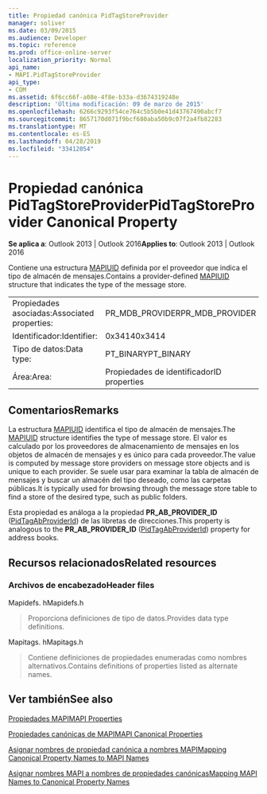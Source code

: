 ```yaml
---
title: Propiedad canónica PidTagStoreProvider
manager: soliver
ms.date: 03/09/2015
ms.audience: Developer
ms.topic: reference
ms.prod: office-online-server
localization_priority: Normal
api_name:
- MAPI.PidTagStoreProvider
api_type:
- COM
ms.assetid: 6f6cc66f-a08e-4f8e-b33a-d3674319248e
description: 'Última modificación: 09 de marzo de 2015'
ms.openlocfilehash: 6266c9293f54ce764c5b5b0e41d43767490abcf7
ms.sourcegitcommit: 8657170d071f9bcf680aba50b9c07f2a4fb82283
ms.translationtype: MT
ms.contentlocale: es-ES
ms.lasthandoff: 04/28/2019
ms.locfileid: "33412054"
---
```

# <a name="pidtagstoreprovider-canonical-property"></a><span data-ttu-id="e5d21-103">Propiedad canónica PidTagStoreProvider</span><span class="sxs-lookup"><span data-stu-id="e5d21-103">PidTagStoreProvider Canonical Property</span></span>

  
  
<span data-ttu-id="e5d21-104">**Se aplica a**: Outlook 2013 | Outlook 2016</span><span class="sxs-lookup"><span data-stu-id="e5d21-104">**Applies to**: Outlook 2013 | Outlook 2016</span></span> 
  
<span data-ttu-id="e5d21-105">Contiene una estructura [MAPIUID](mapiuid.md) definida por el proveedor que indica el tipo de almacén de mensajes.</span><span class="sxs-lookup"><span data-stu-id="e5d21-105">Contains a provider-defined [MAPIUID](mapiuid.md) structure that indicates the type of the message store.</span></span> 
  
|||
|:-----|:-----|
|<span data-ttu-id="e5d21-106">Propiedades asociadas:</span><span class="sxs-lookup"><span data-stu-id="e5d21-106">Associated properties:</span></span>  <br/> |<span data-ttu-id="e5d21-107">PR_MDB_PROVIDER</span><span class="sxs-lookup"><span data-stu-id="e5d21-107">PR_MDB_PROVIDER</span></span>  <br/> |
|<span data-ttu-id="e5d21-108">Identificador:</span><span class="sxs-lookup"><span data-stu-id="e5d21-108">Identifier:</span></span>  <br/> |<span data-ttu-id="e5d21-109">0x3414</span><span class="sxs-lookup"><span data-stu-id="e5d21-109">0x3414</span></span>  <br/> |
|<span data-ttu-id="e5d21-110">Tipo de datos:</span><span class="sxs-lookup"><span data-stu-id="e5d21-110">Data type:</span></span>  <br/> |<span data-ttu-id="e5d21-111">PT_BINARY</span><span class="sxs-lookup"><span data-stu-id="e5d21-111">PT_BINARY</span></span>  <br/> |
|<span data-ttu-id="e5d21-112">Área:</span><span class="sxs-lookup"><span data-stu-id="e5d21-112">Area:</span></span>  <br/> |<span data-ttu-id="e5d21-113">Propiedades de identificador</span><span class="sxs-lookup"><span data-stu-id="e5d21-113">ID properties</span></span>  <br/> |
   
## <a name="remarks"></a><span data-ttu-id="e5d21-114">Comentarios</span><span class="sxs-lookup"><span data-stu-id="e5d21-114">Remarks</span></span>

<span data-ttu-id="e5d21-115">La estructura [MAPIUID](mapiuid.md) identifica el tipo de almacén de mensajes.</span><span class="sxs-lookup"><span data-stu-id="e5d21-115">The [MAPIUID](mapiuid.md) structure identifies the type of message store.</span></span> <span data-ttu-id="e5d21-116">El valor es calculado por los proveedores de almacenamiento de mensajes en los objetos de almacén de mensajes y es único para cada proveedor.</span><span class="sxs-lookup"><span data-stu-id="e5d21-116">The value is computed by message store providers on message store objects and is unique to each provider.</span></span> <span data-ttu-id="e5d21-117">Se suele usar para examinar la tabla de almacén de mensajes y buscar un almacén del tipo deseado, como las carpetas públicas.</span><span class="sxs-lookup"><span data-stu-id="e5d21-117">It is typically used for browsing through the message store table to find a store of the desired type, such as public folders.</span></span> 
  
<span data-ttu-id="e5d21-118">Esta propiedad es análoga a la propiedad **PR_AB_PROVIDER_ID** ([PidTagAbProviderId](pidtagabproviderid-canonical-property.md)) de las libretas de direcciones.</span><span class="sxs-lookup"><span data-stu-id="e5d21-118">This property is analogous to the **PR_AB_PROVIDER_ID** ([PidTagAbProviderId](pidtagabproviderid-canonical-property.md)) property for address books.</span></span> 
  
## <a name="related-resources"></a><span data-ttu-id="e5d21-119">Recursos relacionados</span><span class="sxs-lookup"><span data-stu-id="e5d21-119">Related resources</span></span>

### <a name="header-files"></a><span data-ttu-id="e5d21-120">Archivos de encabezado</span><span class="sxs-lookup"><span data-stu-id="e5d21-120">Header files</span></span>

<span data-ttu-id="e5d21-121">Mapidefs. h</span><span class="sxs-lookup"><span data-stu-id="e5d21-121">Mapidefs.h</span></span>
  
> <span data-ttu-id="e5d21-122">Proporciona definiciones de tipo de datos.</span><span class="sxs-lookup"><span data-stu-id="e5d21-122">Provides data type definitions.</span></span>
    
<span data-ttu-id="e5d21-123">Mapitags. h</span><span class="sxs-lookup"><span data-stu-id="e5d21-123">Mapitags.h</span></span>
  
> <span data-ttu-id="e5d21-124">Contiene definiciones de propiedades enumeradas como nombres alternativos.</span><span class="sxs-lookup"><span data-stu-id="e5d21-124">Contains definitions of properties listed as alternate names.</span></span>
    
## <a name="see-also"></a><span data-ttu-id="e5d21-125">Ver también</span><span class="sxs-lookup"><span data-stu-id="e5d21-125">See also</span></span>



[<span data-ttu-id="e5d21-126">Propiedades MAPI</span><span class="sxs-lookup"><span data-stu-id="e5d21-126">MAPI Properties</span></span>](mapi-properties.md)
  
[<span data-ttu-id="e5d21-127">Propiedades canónicas de MAPI</span><span class="sxs-lookup"><span data-stu-id="e5d21-127">MAPI Canonical Properties</span></span>](mapi-canonical-properties.md)
  
[<span data-ttu-id="e5d21-128">Asignar nombres de propiedad canónica a nombres MAPI</span><span class="sxs-lookup"><span data-stu-id="e5d21-128">Mapping Canonical Property Names to MAPI Names</span></span>](mapping-canonical-property-names-to-mapi-names.md)
  
[<span data-ttu-id="e5d21-129">Asignar nombres MAPI a nombres de propiedades canónicas</span><span class="sxs-lookup"><span data-stu-id="e5d21-129">Mapping MAPI Names to Canonical Property Names</span></span>](mapping-mapi-names-to-canonical-property-names.md)

